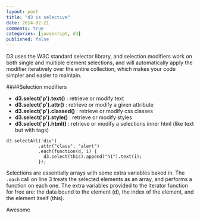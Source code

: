 ```yaml
---
layout: post
title: "d3 is selective"
date: 2014-02-21
comments: true
categories: [javascript, d3]
published: false
---
```


D3 uses the W3C standard selector library, and selection modifiers work on both single and multiple element selections, and will automatically apply the modifier iteratively over the entire collection, which makes your code simpler and easier to maintain.
<!--more-->

####Selection modifiers
* **d3.select('p').text()**     : retrieve or modify text
* **d3.select('p').attr()**     : retrieve or modify a given attribute
* **d3.select('p').classed()**  : retrieve or modify css classes
* **d3.select('p').style()**    : retrieve or modify styles
* **d3.select('p').html()**     : retrieve or modify a selections inner html (like text but with tags)

```
d3.selectAll('div')
            .attr("class", "alert")
            .each(function(d, i) {
              d3.select(this).append("h1").text(i);
            });
```

Selections are essentially arrays with some extra variables baked in. The ```.each``` call on line 3 treats the selected elements as an array, and performs a function on each one. The extra variables provided to the iterator function for free are: the data bound to the element (d), the index of the element, and the element itself (this).

Awesome